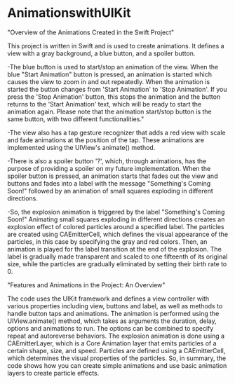 # AnimationswithUIKit



"Overview of the Animations Created in the Swift Project"

This project is written in Swift and is used to create animations. 
It defines a view with a gray background, a blue button, and a spoiler button. 


-The blue button is used to start/stop an animation of the view.
When the blue "Start Animation" button is pressed, an animation is started which causes the view to zoom in and out repeatedly.
When the animation is started the button changes from 'Start Animation' to 'Stop Animation'.
If you press the 'Stop Animation' button, this stops the animation and the button returns to the 'Start Animation' text, which will be ready to start the animation again.
Please note that the animation start/stop button is the same button, with two different functionalities."


-The view also has a tap gesture recognizer that adds a red view with scale and fade animations at the position of the tap. 
These animations are implemented using the UIView's animate() method.


-There is also a spoiler button '?', which, through animations, has the purpose of providing a spoiler on my future implementation.
When the spoiler button is pressed, an animation starts that fades out the view and buttons and fades into a label with the message "Something's Coming Soon!" followed by an animation of small squares exploding in different directions.


-So, the explosion animation is triggered by the label "Something's Coming Soon!"
Animating small squares exploding in different directions creates an explosion effect of colored particles around a specified label.
The particles are created using CAEmitterCell, which defines the visual appearance of the particles, in this case by specifying the gray and red colors.
Then, an animation is played for the label transition at the end of the explosion.
The label is gradually made transparent and scaled to one fifteenth of its original size, while the particles are gradually eliminated by setting their birth rate to 0.





"Features and Animations in the Project: An Overview"

The code uses the UIKit framework and defines a view controller with various properties including view, buttons and label, as well as methods to handle button taps and animations.
The animation is performed using the UIView.animate() method, which takes as arguments the duration, delay, options and animations to run.
The options can be combined to specify repeat and autoreverse behaviors. The explosion animation is done using a CAEmitterLayer, which is a Core Animation layer that emits particles of a certain shape, size, and speed. Particles are defined using a CAEmitterCell, which determines the visual properties of the particles.
So, in summary, the code shows how you can create simple animations and use basic animation layers to create particle effects.
